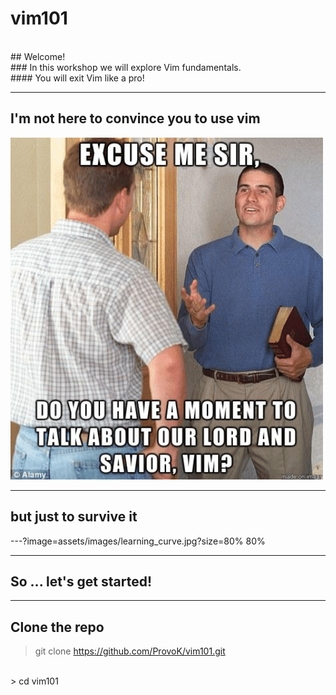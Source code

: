 # vim101
<br>
## Welcome!
<br>
### In this workshop we will explore Vim fundamentals.
<br>
#### You will exit Vim like a pro!


---
## I'm not here to convince you to use vim
![](assets/images/talk_about_vim.png)

---
## but just to survive it

---?image=assets/images/learning_curve.jpg?size=80% 80%

---
## So ... let's get started!

---
## Clone the repo

> git clone https://github.com/ProvoK/vim101.git
<br>
> cd vim101
